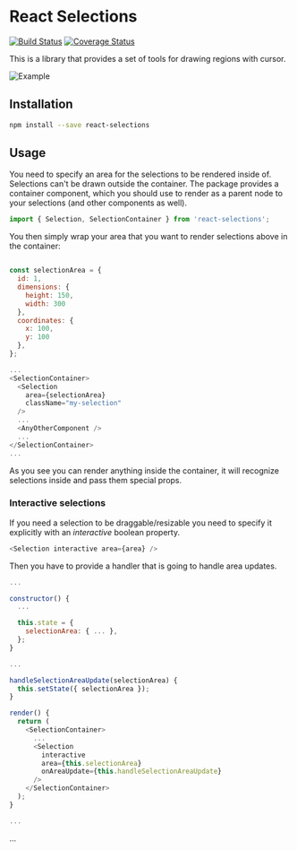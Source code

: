 # React Selections
[![Build Status](https://travis-ci.org/MadAppGang/react-selections.svg?branch=master)](https://travis-ci.org/MadAppGang/react-selections)
[![Coverage Status](https://coveralls.io/repos/github/MadAppGang/react-selections/badge.svg?branch=master)](https://coveralls.io/github/MadAppGang/react-selections?branch=master)

This is a library that provides a set of tools for drawing regions with cursor.

![Example](https://image.ibb.co/mfodSJ/ezgif_com_gif_maker.gif "Example")

## Installation

```bash
npm install --save react-selections
```

## Usage

You need to specify an area for the selections to be rendered inside of. Selections can't be drawn outside the container. The package provides a container component, which you should use to render as a parent node to your selections (and other components as well).

```javascript
import { Selection, SelectionContainer } from 'react-selections';
```

You then simply wrap your area that you want to render selections above in the container:

```javascript

const selectionArea = {
  id: 1,
  dimensions: {
    height: 150,
    width: 300
  },
  coordinates: {
    x: 100,
    y: 100
  },
};

...
<SelectionContainer>
  <Selection
    area={selectionArea}
    className="my-selection"
  />
  ...
  <AnyOtherComponent />
  ...
</SelectionContainer>
...
```

As you see you can render anything inside the container, it will recognize selections inside and pass them special props.

### Interactive selections

If you need a selection to be draggable/resizable you need to specify it explicitly with an *interactive* boolean property.

```javascript
<Selection interactive area={area} />
```

Then you have to provide a handler that is going to handle area updates.

```javascript
...

constructor() {
  ...

  this.state = {
    selectionArea: { ... },
  };
}

...

handleSelectionAreaUpdate(selectionArea) {
  this.setState({ selectionArea });
}

render() {
  return (
    <SelectionContainer>
      ...
      <Selection
        interactive
        area={this.selectionArea}
        onAreaUpdate={this.handleSelectionAreaUpdate}
      />
    </SelectionContainer>
  );
}

...
```

...